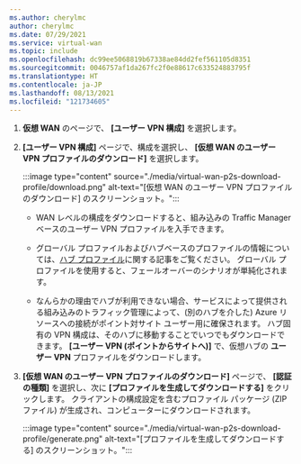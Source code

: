 ```yaml
---
ms.author: cherylmc
author: cherylmc
ms.date: 07/29/2021
ms.service: virtual-wan
ms.topic: include
ms.openlocfilehash: dc99ee5068819b67338ae84dd2fef561105d8351
ms.sourcegitcommit: 0046757af1da267fc2f0e88617c633524883795f
ms.translationtype: HT
ms.contentlocale: ja-JP
ms.lasthandoff: 08/13/2021
ms.locfileid: "121734605"
---
```

1. **仮想 WAN** のページで、 **[ユーザー VPN 構成]** を選択します。
1. **[ユーザー VPN 構成]** ページで、構成を選択し、 **[仮想 WAN のユーザー VPN プロファイルのダウンロード]** を選択します。

   :::image type="content" source="./media/virtual-wan-p2s-download-profile/download.png" alt-text="[仮想 WAN のユーザー VPN プロファイルのダウンロード] のスクリーンショット。":::

   * WAN レベルの構成をダウンロードすると、組み込みの Traffic Manager ベースのユーザー VPN プロファイルを入手できます。 
   
   * グローバル プロファイルおよびハブベースのプロファイルの情報については、[ハブ プロファイル](../articles/virtual-wan/global-hub-profile.md)に関する記事をご覧ください。 グローバル プロファイルを使用すると、フェールオーバーのシナリオが単純化されます。

   * なんらかの理由でハブが利用できない場合、サービスによって提供される組み込みのトラフィック管理によって、(別のハブを介した) Azure リソースへの接続がポイント対サイト ユーザー用に確保されます。 ハブ固有の VPN 構成は、そのハブに移動することでいつでもダウンロードできます。 **[ユーザー VPN (ポイントからサイトへ)]** で、仮想ハブの **ユーザー VPN** プロファイルをダウンロードします。
1. **[仮想 WAN のユーザー VPN プロファイルのダウンロード]** ページで、 **[認証の種類]** を選択し、次に **[プロファイルを生成してダウンロードする]** をクリックします。 クライアントの構成設定を含むプロファイル パッケージ (ZIP ファイル) が生成され、コンピューターにダウンロードされます。

   :::image type="content" source="./media/virtual-wan-p2s-download-profile/generate.png" alt-text="[プロファイルを生成してダウンロードする] のスクリーンショット。":::


